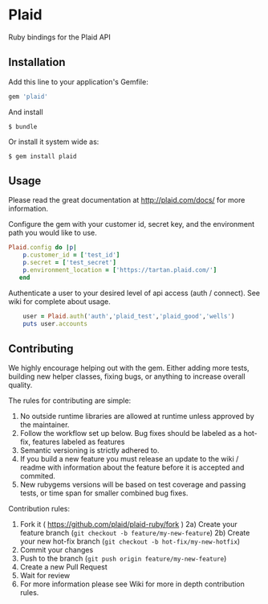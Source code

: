 # Plaid

Ruby bindings for the Plaid API

## Installation

Add this line to your application's Gemfile:

```ruby
gem 'plaid'
```

And install

    $ bundle

Or install it system wide as:

    $ gem install plaid

## Usage

Please read the great documentation at http://plaid.com/docs/ for more information.

Configure the gem with your customer id, secret key, and the environment path you would like to use.

```ruby
Plaid.config do |p|
    p.customer_id = ['test_id']
    p.secret = ['test_secret']
    p.environment_location = ['https://tartan.plaid.com/']
   end
```

Authenticate a user to your desired level of api access (auth / connect). See wiki for complete about usage.

```ruby
    user = Plaid.auth('auth','plaid_test','plaid_good','wells')
    puts user.accounts
```

## Contributing

We highly encourage helping out with the gem. Either adding more tests, building new helper classes, fixing bugs,
or anything to increase overall quality.

The rules for contributing are simple:

1. No outside runtime libraries are allowed at runtime unless approved by the maintainer.
2. Follow the workflow set up below. Bug fixes should be labeled as a hot-fix, features labeled as features
3. Semantic versioning is strictly adhered to.
4. If you build a new feature you must release an update to the wiki / readme with information about the feature before it is accepted and commited.
5. New rubygems versions will be based on test coverage and passing tests, or time span for smaller combined bug fixes.

Contribution rules:

1. Fork it ( https://github.com/plaid/plaid-ruby/fork )
2a) Create your feature branch (`git checkout -b feature/my-new-feature`)
2b) Create your new hot-fix branch (`git checkout -b hot-fix/my-new-hotfix`)
3. Commit your changes
4. Push to the branch (`git push origin feature/my-new-feature`)
5. Create a new Pull Request
6. Wait for review
7. For more information please see Wiki for more in depth contribution rules.
